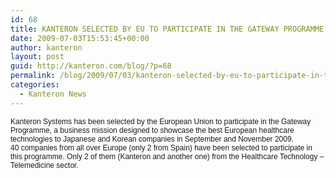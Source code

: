 ```yaml
---
id: 68
title: KANTERON SELECTED BY EU TO PARTICIPATE IN THE GATEWAY PROGRAMME
date: 2009-07-03T15:53:45+00:00
author: kanteron
layout: post
guid: http://kanteron.com/blog/?p=68
permalink: /blog/2009/07/03/kanteron-selected-by-eu-to-participate-in-the-gateway-programme/
categories:
  - Kanteron News
---
```

<p style="font: normal normal normal 12px/normal Helvetica;margin: 0px">
  Kanteron Systems has been selected by the European Union to participate in the Gateway Programme, a business mission designed to showcase the best European healthcare technologies to Japanese and Korean companies in September and November 2009.
</p>

<p style="font: normal normal normal 12px/normal Helvetica;margin: 0px">
  40 companies from all over Europe (only 2 from Spain) have been selected to participate in this programme. Only 2 of them (Kanteron and another one) from the Healthcare Technology – Telemedicine sector.
</p>